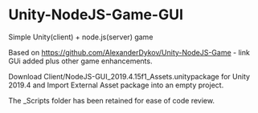 # Unity-NodeJS-Game-GUI
Simple Unity(client) + node.js(server) game

Based on https://github.com/AlexanderDykov/Unity-NodeJS-Game - link  
GUi added plus other game enhancements.

Download Client/NodeJS-GUI_2019.4.15f1_Assets.unitypackage for Unity 2019.4 and 
Import External Asset package into an empty project.  

The _Scripts folder has been retained for ease of code review.

